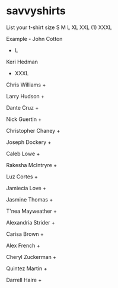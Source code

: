# savvyshirts
List your t-shirt size S M L XL XXL (1) XXXL

Example - John Cotton
+ L

Keri Hedman
+ XXXL

Chris Williams
+ 

Larry Hudson
+ 

Dante Cruz
+ 

Nick Guertin
+ 

Christopher Chaney
+ 

Joseph Dockery
+ 

Caleb Lowe
+ 

Rakesha McIntryre
+ 

Luz Cortes
+ 

Jamiecia Love
+ 

Jasmine Thomas
+ 

T'nea Mayweather
+ 

Alexandria Strider
+ 

Carisa Brown
+ 

Alex French
+ 

Cheryl Zuckerman
+ 

Quintez Martin
+ 

Darrell Haire
+ 
